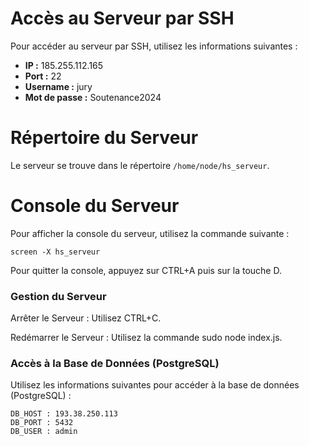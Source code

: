 # Accès au Serveur par SSH

Pour accéder au serveur par SSH, utilisez les informations suivantes :

- **IP :** 185.255.112.165
- **Port :** 22
- **Username :** jury
- **Mot de passe :** Soutenance2024

# Répertoire du Serveur

Le serveur se trouve dans le répertoire `/home/node/hs_serveur`.

# Console du Serveur

Pour afficher la console du serveur, utilisez la commande suivante :
````
screen -X hs_serveur
````


Pour quitter la console, appuyez sur CTRL+A puis sur la touche D.

### Gestion du Serveur

Arrêter le Serveur : Utilisez CTRL+C.

Redémarrer le Serveur : Utilisez la commande sudo node index.js.

### Accès à la Base de Données (PostgreSQL)

Utilisez les informations suivantes pour accéder à la base de données (PostgreSQL) :

```
DB_HOST : 193.38.250.113
DB_PORT : 5432
DB_USER : admin
```